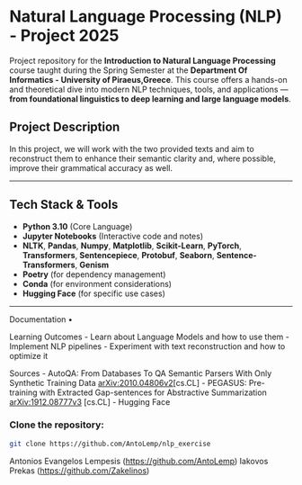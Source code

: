 # Natural Language Processing (NLP) -  Project 2025

 Project repository for the **Introduction to Natural Language Processing** course taught during the Spring Semester at the **Department Of Informatics - University of Piraeus,Greece**. This course offers a hands-on and theoretical dive into modern NLP techniques, tools, and applications — **from foundational linguistics to deep learning and large language models**.

## Project Description

In this project, we will work with the two provided texts and aim to reconstruct them to enhance their semantic clarity and, where possible, improve their grammatical accuracy as well.

---

## Tech Stack & Tools

- **Python 3.10** (Core Language)
- **Jupyter Notebooks** (Interactive code and notes)
- **NLTK**, **Pandas**, **Numpy**, **Matplotlib**, **Scikit-Learn**, **PyTorch**, **Transformers**, **Sentencepiece**, **Protobuf**, **Seaborn**, **Sentence-Transformers**, **Genism**
- **Poetry** (for dependency management)
- **Conda** (for environment considerations)
- **Hugging Face** (for specific use cases)

---
  Documentation
  •	
  
  Learning Outcomes
	-	Learn about Language Models and how to use them
	-	Implement NLP pipelines
	-	Experiment with text reconstruction and how to optimize it
    
  Sources
	-	AutoQA: From Databases To QA Semantic Parsers With Only Synthetic Training Data [arXiv:2010.04806v2](https://arxiv.org/abs/2010.04806v2)[cs.CL]
  	-	PEGASUS: Pre-training with Extracted Gap-sentences for Abstractive Summarization [arXiv:1912.08777v3](https://arxiv.org/abs/1912.08777v3) [cs.CL]
	-	Hugging Face


### Clone the repository:
```bash
git clone https://github.com/AntoLemp/nlp_exercise
```

Antonios Evangelos Lempesis (https://github.com/AntoLemp)
Iakovos Prekas (https://github.com/Zakelinos)
